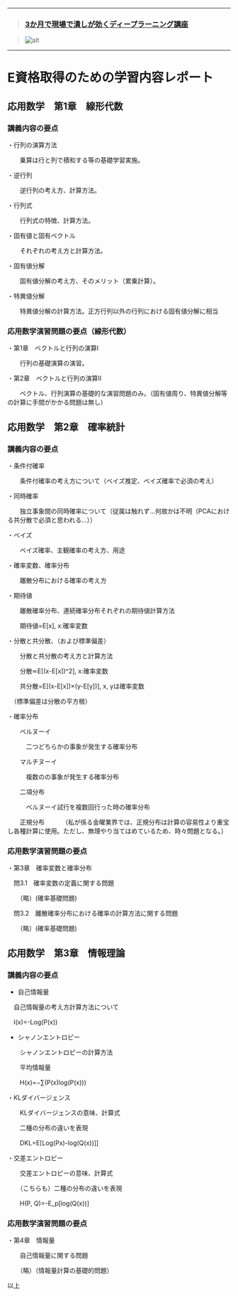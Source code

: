 ﻿***
>### [3か月で現場で潰しが効くディープラーニング講座][1]
>[1]:http://study-ai.com/jdla

>![alt](http://ai999.careers/bnr_jdla.png)
***

# E資格取得のための学習内容レポート

## 応用数学　第1章　線形代数
### 講義内容の要点
・行列の演算方法

　　乗算は行と列で積和する等の基礎学習実施。

・逆行列

　　逆行列の考え方、計算方法。

・行列式

　　行列式の特徴、計算方法。

・固有値と固有ベクトル

　　それぞれの考え方と計算方法。

・固有値分解

　　固有値分解の考え方、そのメリット（累乗計算）。


・特異値分解

　　特異値分解の計算方法。正方行列以外の行列における固有値分解に相当


### 応用数学演習問題の要点（線形代数）
・第1章　ベクトルと行列の演算I

　　行列の基礎演算の演習。

・第2章　ベクトルと行列の演算II

　　ベクトル、行列演算の基礎的な演習問題のみ。（固有値周り、特異値分解等の計算に手間がかかる問題は無し）


  
  

## 応用数学　第2章　確率統計
### 講義内容の要点
・条件付確率

　　条件付確率の考え方について（ベイズ推定、ベイズ確率で必須の考え）

・同時確率

　　独立事象間の同時確率について（従属は触れず…何故かは不明（PCAにおける共分散で必須と思われる…））

・ベイズ

　　ベイズ確率、主観確率の考え方、用途

・確率変数、確率分布

　　離散分布における確率の考え方

・期待値

　　離散確率分布、連続確率分布それぞれの期待値計算方法

　　期待値=E[x], x:確率変数

・分散と共分散、（および標準偏差）

　　分散と共分散の考え方と計算方法

　　分散≂E[(x-E[x])^2], x:確率変数

　　共分散=E[(x-E[x])×(y-E[y])], x, yは確率変数

　（標準偏差は分散の平方根）

・確率分布

　　ベルヌーイ

　　　二つどちらかの事象が発生する確率分布

　　マルチヌーイ

　　　複数のの事象が発生する確率分布

　　二項分布

　　　ベルヌーイ試行を複数回行った時の確率分布

　　正規分布
　　　（私が係る金曜業界では、正規分布は計算の容易性より重宝し各種計算に使用。ただし、無理やり当てはめているため、時々問題となる。）



### 応用数学演習問題の要点
・第3章　確率変数と確率分布

　問3.1　確率変数の定義に関する問題

　　（略）(確率基礎問題)

　問3.2　離散確率分布における確率の計算方法に関する問題

　　（略）(確率基礎問題)



## 応用数学　第3章　情報理論
### 講義内容の要点
- 自己情報量

 　自己情報量の考え方計算方法について

 　I(x)=-Log(P(x))

- シャノンエントロピー

　　シャノンエントロピーの計算方法

　　平均情報量

　　H(x)=−∑(P(x)log(P(x)))


・KLダイバージェンス

　　KLダイバージェンスの意味、計算式

　　二種の分布の違いを表現

　　DKL=E[Log(Px)-log(Q(x))]]

・交差エントロピー

　　交差エントロピーの意味、計算式

　　（こちらも）二種の分布の違いを表現

　　H(P, Q)=-E_p[log(Q(x))]

### 応用数学演習問題の要点
・第4章　情報量

　　自己情報量に関する問題

　　（略）（情報量計算の基礎的問題）


以上






